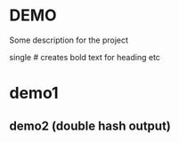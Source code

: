 # DEMO

Some description for the project

single # creates bold text for heading etc
# demo1
## demo2 (double hash output)
